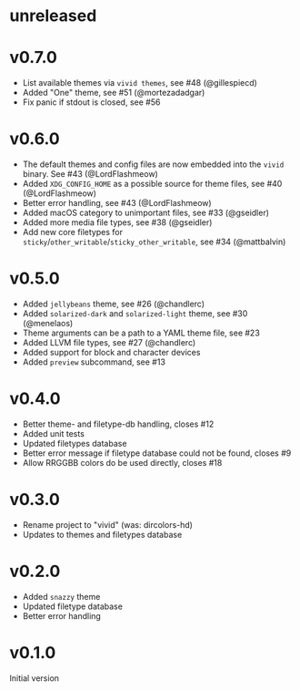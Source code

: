 # unreleased




# v0.7.0

- List available themes via `vivid themes`, see #48 (@gillespiecd)
- Added "One" theme, see #51 (@mortezadadgar)
- Fix panic if stdout is closed, see #56

# v0.6.0

- The default themes and config files are now embedded into the `vivid` binary.
  See #43 (@LordFlashmeow)
- Added `XDG_CONFIG_HOME` as a possible source for theme files, see #40 (@LordFlashmeow)
- Better error handling, see #43 (@LordFlashmeow)
- Added macOS category to unimportant files, see #33 (@gseidler)
- Added more media file types, see #38 (@gseidler)
- Add new core filetypes for `sticky`/`other_writable`/`sticky_other_writable`, see #34 (@mattbalvin)

# v0.5.0

- Added `jellybeans` theme, see #26 (@chandlerc)
- Added `solarized-dark` and `solarized-light` theme, see #30 (@menelaos)
- Theme arguments can be a path to a YAML theme file, see #23
- Added LLVM file types, see #27 (@chandlerc)
- Added support for block and character devices
- Added `preview` subcommand, see #13

# v0.4.0

- Better theme- and filetype-db handling, closes #12
- Added unit tests
- Updated filetypes database
- Better error message if filetype database could not be found, closes #9
- Allow RRGGBB colors do be used directly, closes #18

# v0.3.0

- Rename project to "vivid" (was: dircolors-hd)
- Updates to themes and filetypes database

# v0.2.0

- Added `snazzy` theme
- Updated filetype database
- Better error handling

# v0.1.0

Initial version
